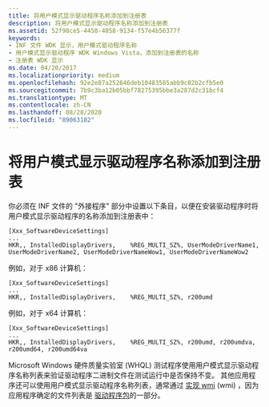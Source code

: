 ```yaml
---
title: 将用户模式显示驱动程序名称添加到注册表
description: 将用户模式显示驱动程序名称添加到注册表
ms.assetid: 52f98ce5-4458-4058-9134-f57e4b56377f
keywords:
- INF 文件 WDK 显示，用户模式驱动程序名称
- 用户模式显示驱动程序 WDK Windows Vista，添加到注册表的名称
- 注册表 WDK 显示
ms.date: 04/20/2017
ms.localizationpriority: medium
ms.openlocfilehash: 92e2e87a252646deb10483585abb9c02b2cfb5e0
ms.sourcegitcommit: 7b9c3ba12b05bbf78275395bbe3a287d2c31bcf4
ms.translationtype: MT
ms.contentlocale: zh-CN
ms.lasthandoff: 08/28/2020
ms.locfileid: "89063182"
---
```

# <a name="adding-user-mode-display-driver-names-to-the-registry"></a>将用户模式显示驱动程序名称添加到注册表


你必须在 INF 文件的 "外接程序" 部分中设置以下条目，以便在安装驱动程序时将用户模式显示驱动程序的名称添加到注册表中：

```inf
[Xxx_SoftwareDeviceSettings]
...
HKR,, InstalledDisplayDrivers,    %REG_MULTI_SZ%, UserModeDriverName1, UserModeDriverName2, UserModeDriverNameWow1, UserModeDriverNameWow2
```

例如，对于 x86 计算机：

```inf
[Xxx_SoftwareDeviceSettings]
...
HKR,, InstalledDisplayDrivers,    %REG_MULTI_SZ%, r200umd 
```

例如，对于 x64 计算机：

```inf
[Xxx_SoftwareDeviceSettings]
...
HKR,, InstalledDisplayDrivers,    %REG_MULTI_SZ%, r200umd, r200umdva, r200umd64, r200umd64va
```

Microsoft Windows 硬件质量实验室 (WHQL) 测试程序使用用户模式显示驱动程序名称列表来验证驱动程序二进制文件在测试运行中是否保持不变。 其他应用程序还可以使用用户模式显示驱动程序名称列表，通常通过 [实现 wmi](../kernel/implementing-wmi.md) (wmi) ，因为应用程序确定的文件列表是 [驱动程序包](../install/components-of-a-driver-package.md)的一部分。

 

